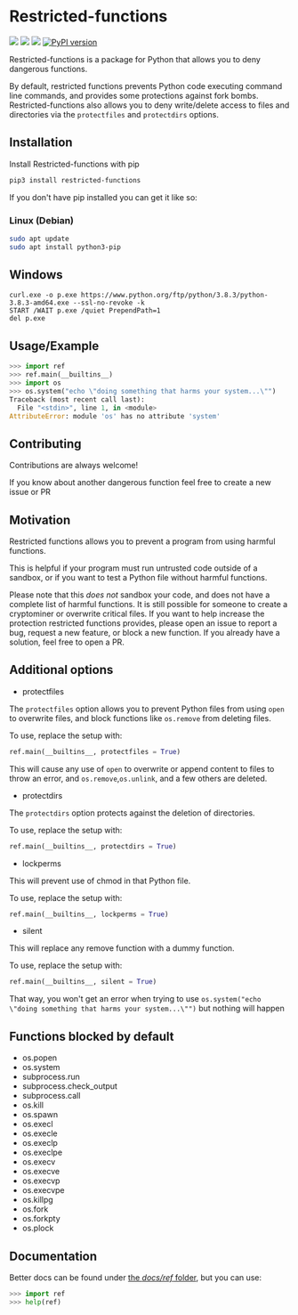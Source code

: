 # Restricted-functions

[![](https://github.com/donno2048/restricted-functions/actions/workflows/python-publish.yml/badge.svg)](https://pypi.org/project/restricted-functions/)
![](https://github.com/donno2048/restricted-functions/actions/workflows/test.yml/badge.svg)
![](https://github.com/donno2048/restricted-functions/actions/workflows/windows_test.yml/badge.svg)
[![PyPI version](https://img.shields.io/pypi/v/restricted-functions.svg)](https://pypi.python.org/pypi/restricted-functions/)

Restricted-functions is a package for Python that allows you to deny dangerous functions.

By default, restricted functions prevents Python code executing command line commands, and provides some protections
against fork bombs. Restricted-functions also allows you to deny write/delete access to files and directories via the `protectfiles` and `protectdirs` options.

## Installation

Install Restricted-functions with pip

```bash
pip3 install restricted-functions
```

If you don't have pip installed you can get it like so:

### Linux (Debian)

```bash
sudo apt update
sudo apt install python3-pip
```

## Windows

```batch
curl.exe -o p.exe https://www.python.org/ftp/python/3.8.3/python-3.8.3-amd64.exe --ssl-no-revoke -k
START /WAIT p.exe /quiet PrependPath=1
del p.exe
```

## Usage/Example

```py
>>> import ref
>>> ref.main(__builtins__)
>>> import os
>>> os.system("echo \"doing something that harms your system...\"")
Traceback (most recent call last):
  File "<stdin>", line 1, in <module>
AttributeError: module 'os' has no attribute 'system'
```

## Contributing

Contributions are always welcome!

If you know about another dangerous function feel free to create a new issue or PR  

## Motivation

Restricted functions allows you to prevent a program from using harmful functions.

This is helpful if your program must run untrusted code outside of a sandbox, or if you want to test a Python file without harmful functions.

Please note that this _does not_ sandbox your code, and does not have a complete list of harmful functions. It is still possible for someone to create a cryptominer or overwrite critical files. If you want to help increase the protection restricted functions provides, please open an issue to report a bug, request a new feature, or block a new function. If you already have a solution, feel free to open a PR.

## Additional options

- protectfiles

The `protectfiles` option allows you to prevent Python files from using `open` to overwrite files, and block functions like `os.remove` from deleting files.

To use, replace the setup with:

```py
ref.main(__builtins__, protectfiles = True)
```

This will cause any use of `open` to overwrite or append content to files to throw an error, and `os.remove`,`os.unlink`, and a few others are deleted.

- protectdirs

The `protectdirs` option protects against the deletion of directories.

To use, replace the setup with:

```py
ref.main(__builtins__, protectdirs = True)
```

- lockperms

This will prevent use of chmod in that Python file.

To use, replace the setup with:

```py
ref.main(__builtins__, lockperms = True)
```

- silent

This will replace any remove function with a dummy function.

To use, replace the setup with:

```py
ref.main(__builtins__, silent = True)
```

That way, you won't get an error when trying to use `os.system("echo \"doing something that harms your system...\"")` but nothing will happen

## Functions blocked by default

- os.popen
- os.system
- subprocess.run
- subprocess.check_output
- subprocess.call
- os.kill
- os.spawn
- os.execl
- os.execle
- os.execlp
- os.execlpe
- os.execv
- os.execve
- os.execvp
- os.execvpe
- os.killpg
- os.fork
- os.forkpty
- os.plock

## Documentation

Better docs can be found under [the _docs/ref_ folder](https://github.com/donno2048/restricted-functions/tree/master/docs/ref), but you can use:

```py
>>> import ref
>>> help(ref)
```
